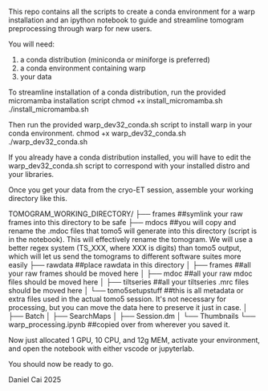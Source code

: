 This repo contains all the scripts to create a conda environment for a warp installation and an ipython notebook to guide and streamline tomogram preprocessing through warp for new users.

You will need:
1. a conda distribution (miniconda or miniforge is preferred)
2. a conda environment containing warp
3. your data

To streamline installation of a conda distribution, run the provided micromamba installation script
chmod +x install_micromamba.sh
./install_micromamba.sh

Then run the provided warp_dev32_conda.sh script to install warp in your conda environment.
chmod +x warp_dev32_conda.sh
./warp_dev32_conda.sh

If you already have a conda distribution installed, you will have to edit the warp_dev32_conda.sh script to correspond with your installed distro and your libraries.

Once you get your data from the cryo-ET session, assemble your working directory like this.

TOMOGRAM_WORKING_DIRECTORY/
├── frames ##symlink your raw frames into this directory to be safe
├── mdocs ##you will copy and rename the .mdoc files that tomo5 will generate into this directory (script is in the notebook). This will effectively rename the tomogram. We will use a better regex system (TS_XXX, where XXX is digits) than tomo5 output, which will let us send the tomograms to different software suites more easily
├── rawdata ##place rawdata in this directory
│   ├── frames ##all your raw frames should be moved here
│   ├── mdoc ##all your raw mdoc files should be moved here
│   ├── tiltseries ##all your tiltseries .mrc files should be moved here
│   └── tomo5setupstuff ##this is all metadata or extra files used in the actual tomo5 session. It's not necessary for processing, but you can move the data here to preserve it just in case.
│       ├── Batch
│       ├── SearchMaps
│       ├── Session.dm
│       └── Thumbnails
└── warp_processing.ipynb ##copied over from wherever you saved it.

Now just allocated 1 GPU, 10 CPU, and 12g MEM, activate your environment, and open the notebook with either vscode or jupyterlab. 

You should now be ready to go.

Daniel Cai 2025

